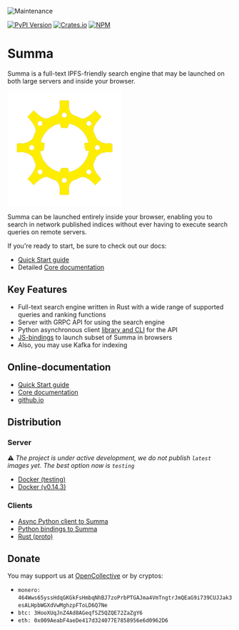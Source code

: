 ![Maintenance](https://img.shields.io/badge/maintenance-activly--developing-brightgreen.svg)

[![PyPI Version](https://img.shields.io/pypi/v/aiosumma.svg?label=aiosumma%20(Python))](https://pypi.python.org/pypi/aiosumma)
[![Crates.io](https://img.shields.io/crates/v/summa-proto.svg?label=summa-proto%20(Rust))](https://crates.io/crates/summa-proto)
[![NPM](https://img.shields.io/npm/v/summa-wasm.svg?label=summa-wasm%20(JS))](https://www.npmjs.com/package/summa-wasm)

# Summa

Summa is a full-text IPFS-friendly search engine that may be launched on both large servers and inside your browser.

<img src="docs/assets/gear-logo-removebg.png" width=256 height=256>

Summa can be launched entirely inside your browser, enabling you to search in network published indices without ever having to execute search queries
on remote servers.

If you're ready to start, be sure to check out our docs:
- [Quick Start guide](https://izihawa.github.io/summa/quick-start)
- Detailed [Core documentation](https://izihawa.github.io/summa/core)

## Key Features

- Full-text search engine written in Rust with a wide range of supported queries and ranking functions
- Server with GRPC API for using the search engine 
- Python asynchronous client [library and CLI](https://izihawa.github.io/summa/apis/python-api) for the API
- [JS-bindings](https://izihawa.github.io/summa/apis/js-api) to launch subset of Summa in browsers
- Also, you may use Kafka for indexing

## Online-documentation

- [Quick Start guide](https://izihawa.github.io/summa/quick-start)
- [Core documentation](https://izihawa.github.io/summa/core)
- [github.io](https://izihawa.github.io/summa)

## Distribution

### Server

⚠️ *The project is under active development, we do not publish `latest` images yet. The best option now
is `testing`*

- [Docker (testing)](https://hub.docker.com/r/izihawa/summa-server/testing)
- [Docker (v0.14.3)](https://hub.docker.com/r/izihawa/summa-server/0.14.3)

### Clients

- [Async Python client to Summa](https://pypi.org/project/aiosumma/)
- [Python bindings to Summa](https://pypi.org/project/summa_embed/)
- [Rust (proto)](https://lib.rs/crates/summa-proto)

## Donate

You may support us at [OpenCollective](https://opencollective.com/izihawa) or by cryptos:
- `monero: 464Wws65yssHdqGKGkFsHmbqNhBJ7zoPrbPTGAJma4VmTngtrJmQEaG9i739CUJJak3esALHpbWGXdVwMghzpFToLD6Q7Ne`
- `btc: 3HooXUqJnZ4Ad8AGeqfSZ5QZQE72ZaZgY6`
- `eth: 0x009AeabF4aeDe417d324077E7858956e6d0962D6`
